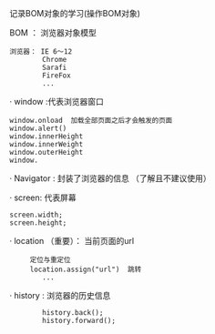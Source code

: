
记录BOM对象的学习(操作BOM对象)

BOM ： 浏览器对象模型

    浏览器： IE 6～12
            Chrome
            Sarafi
            FireFox
            ...

· window :代表浏览器窗口

    window.onload  加载全部页面之后才会触发的页面
    window.alert()
    window.innerHeight
    window.innerWeight
    window.outerHeight
    window.

· Navigator : 封装了浏览器的信息 （了解且不建议使用）


· screen: 代表屏幕

    screen.width;
    screen.height;


·   location （重要）： 当前页面的url

         定位与重定位
         location.assign("url")  跳转
            ...
   

·  history : 浏览器的历史信息

            history.back();
            history.forward();